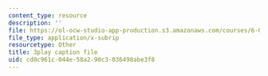 ```yaml
---
content_type: resource
description: ''
file: https://ol-ocw-studio-app-production.s3.amazonaws.com/courses/6-006-introduction-to-algorithms-spring-2020/cd0c961c044e58a290c3036498abe3f8_WO6vQJ6Rhm8.vtt
file_type: application/x-subrip
resourcetype: Other
title: 3play caption file
uid: cd0c961c-044e-58a2-90c3-036498abe3f8
---
```

